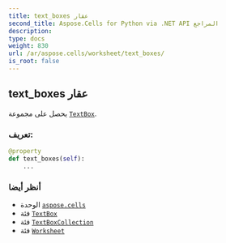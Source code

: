 ```yaml
---
title: text_boxes عقار
second_title: Aspose.Cells for Python via .NET API المراجع
description:
type: docs
weight: 830
url: /ar/aspose.cells/worksheet/text_boxes/
is_root: false
---
```

##  text_boxes عقار

يحصل على مجموعة [`TextBox`](/cells/python-net/ar/aspose.cells.drawing/textbox).
###  تعريف:
```python
@property
def text_boxes(self):
    ...
```

###  أنظر أيضا
* الوحدة [`aspose.cells`](../../)
* فئة [`TextBox`](/cells/python-net/ar/aspose.cells.drawing/textbox)
* فئة [`TextBoxCollection`](/cells/python-net/ar/aspose.cells.drawing/textboxcollection)
* فئة [`Worksheet`](/cells/python-net/ar/aspose.cells/worksheet)
